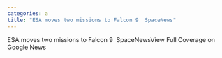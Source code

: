 ```yaml
---
categories: a
title: "ESA moves two missions to Falcon 9  SpaceNews"
---
```

ESA moves two missions to Falcon 9&nbsp;&nbsp;SpaceNewsView Full Coverage on Google News